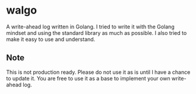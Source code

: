 # walgo
A write-ahead log written in Golang. I tried to write it with the Golang mindset
and using the standard library as much as possible. I also tried to make it
easy to use and understand.

## Note
This is not production ready. Please do not use it as is until I have a chance to update it.
You are free to use it as a base to implement your own write-ahead log.